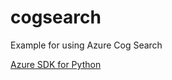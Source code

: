 # cogsearch
Example for using Azure Cog Search


[Azure SDK for Python](https://azuresdkdocs.blob.core.windows.net/$web/python/azure-search-documents/latest/index.html)
